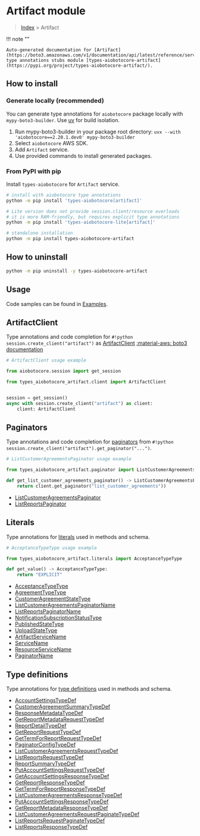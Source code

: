 # Artifact module

> [Index](../README.md) > Artifact


!!! note ""

    Auto-generated documentation for [Artifact](https://boto3.amazonaws.com/v1/documentation/api/latest/reference/services/artifact.html#artifact)
    type annotations stubs module [types-aiobotocore-artifact](https://pypi.org/project/types-aiobotocore-artifact/).

## How to install

### Generate locally (recommended)

You can generate type annotations for `aiobotocore` package locally with `mypy-boto3-builder`.
Use [uv](https://docs.astral.sh/uv/getting-started/installation/) for build isolation.

1. Run mypy-boto3-builder in your package root directory: `uvx --with 'aiobotocore==2.20.1.dev0' mypy-boto3-builder`
1. Select `aiobotocore` AWS SDK.
1. Add `Artifact` service.
1. Use provided commands to install generated packages.



### From PyPI with pip

Install `types-aiobotocore` for `Artifact` service.

```bash
# install with aiobotocore type annotations
python -m pip install 'types-aiobotocore[artifact]'

# Lite version does not provide session.client/resource overloads
# it is more RAM-friendly, but requires explicit type annotations
python -m pip install 'types-aiobotocore-lite[artifact]'

# standalone installation
python -m pip install types-aiobotocore-artifact
```



## How to uninstall

```bash
python -m pip uninstall -y types-aiobotocore-artifact
```

## Usage

Code samples can be found in [Examples](./usage.md).

## ArtifactClient

Type annotations and code completion for  `#!python session.create_client("artifact")` as [ArtifactClient](./client.md)
[:material-aws: boto3 documentation](https://boto3.amazonaws.com/v1/documentation/api/latest/reference/services/artifact.html#Artifact.Client)

```python
# ArtifactClient usage example

from aiobotocore.session import get_session

from types_aiobotocore_artifact.client import ArtifactClient


session = get_session()
async with session.create_client("artifact") as client:
    client: ArtifactClient
```


## Paginators

Type annotations and code completion for
[paginators](./paginators.md)
from `#!python session.create_client("artifact").get_paginator("...")`.

```python
# ListCustomerAgreementsPaginator usage example

from types_aiobotocore_artifact.paginator import ListCustomerAgreementsPaginator

def get_list_customer_agreements_paginator() -> ListCustomerAgreementsPaginator:
    return client.get_paginator("list_customer_agreements"))
```

- [ListCustomerAgreementsPaginator](./paginators.md#listcustomeragreementspaginator)
- [ListReportsPaginator](./paginators.md#listreportspaginator)








## Literals

Type annotations for [literals](./literals.md) used in methods and schema.

```python
# AcceptanceTypeType usage example

from types_aiobotocore_artifact.literals import AcceptanceTypeType

def get_value() -> AcceptanceTypeType:
    return "EXPLICIT"
```

- [AcceptanceTypeType](./literals.md#acceptancetypetype)
- [AgreementTypeType](./literals.md#agreementtypetype)
- [CustomerAgreementStateType](./literals.md#customeragreementstatetype)
- [ListCustomerAgreementsPaginatorName](./literals.md#listcustomeragreementspaginatorname)
- [ListReportsPaginatorName](./literals.md#listreportspaginatorname)
- [NotificationSubscriptionStatusType](./literals.md#notificationsubscriptionstatustype)
- [PublishedStateType](./literals.md#publishedstatetype)
- [UploadStateType](./literals.md#uploadstatetype)
- [ArtifactServiceName](./literals.md#artifactservicename)
- [ServiceName](./literals.md#servicename)
- [ResourceServiceName](./literals.md#resourceservicename)
- [PaginatorName](./literals.md#paginatorname)




## Type definitions

Type annotations for [type definitions](./type_defs.md) used in methods and schema.

- [AccountSettingsTypeDef](./type_defs.md#accountsettingstypedef)
- [CustomerAgreementSummaryTypeDef](./type_defs.md#customeragreementsummarytypedef)
- [ResponseMetadataTypeDef](./type_defs.md#responsemetadatatypedef)
- [GetReportMetadataRequestTypeDef](./type_defs.md#getreportmetadatarequesttypedef)
- [ReportDetailTypeDef](./type_defs.md#reportdetailtypedef)
- [GetReportRequestTypeDef](./type_defs.md#getreportrequesttypedef)
- [GetTermForReportRequestTypeDef](./type_defs.md#gettermforreportrequesttypedef)
- [PaginatorConfigTypeDef](./type_defs.md#paginatorconfigtypedef)
- [ListCustomerAgreementsRequestTypeDef](./type_defs.md#listcustomeragreementsrequesttypedef)
- [ListReportsRequestTypeDef](./type_defs.md#listreportsrequesttypedef)
- [ReportSummaryTypeDef](./type_defs.md#reportsummarytypedef)
- [PutAccountSettingsRequestTypeDef](./type_defs.md#putaccountsettingsrequesttypedef)
- [GetAccountSettingsResponseTypeDef](./type_defs.md#getaccountsettingsresponsetypedef)
- [GetReportResponseTypeDef](./type_defs.md#getreportresponsetypedef)
- [GetTermForReportResponseTypeDef](./type_defs.md#gettermforreportresponsetypedef)
- [ListCustomerAgreementsResponseTypeDef](./type_defs.md#listcustomeragreementsresponsetypedef)
- [PutAccountSettingsResponseTypeDef](./type_defs.md#putaccountsettingsresponsetypedef)
- [GetReportMetadataResponseTypeDef](./type_defs.md#getreportmetadataresponsetypedef)
- [ListCustomerAgreementsRequestPaginateTypeDef](./type_defs.md#listcustomeragreementsrequestpaginatetypedef)
- [ListReportsRequestPaginateTypeDef](./type_defs.md#listreportsrequestpaginatetypedef)
- [ListReportsResponseTypeDef](./type_defs.md#listreportsresponsetypedef)

